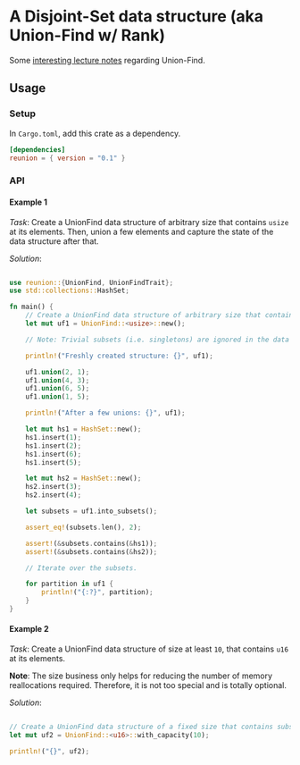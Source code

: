 # A Disjoint-Set data structure (aka Union-Find w/ Rank)

Some [interesting lecture notes](https://www.cs.cmu.edu/~avrim/451f13/lectures/lect0912.pdf) regarding Union-Find.

## Usage

### Setup

In `Cargo.toml`, add this crate as a dependency.

```toml
[dependencies]
reunion = { version = "0.1" }
```
### API

#### Example 1

*Task*: Create a UnionFind data structure of arbitrary size that contains `usize` at its elements.
Then, union a few elements and capture the state of the data structure after that.

*Solution*: 

```rust

use reunion::{UnionFind, UnionFindTrait};
use std::collections::HashSet;

fn main() {
    // Create a UnionFind data structure of arbitrary size that contains subsets of usizes.
    let mut uf1 = UnionFind::<usize>::new();

    // Note: Trivial subsets (i.e. singletons) are ignored in the data structure because they can always be calculated based on the state and the context.

    println!("Freshly created structure: {}", uf1);

    uf1.union(2, 1);
    uf1.union(4, 3);
    uf1.union(6, 5);
    uf1.union(1, 5);

    println!("After a few unions: {}", uf1);

    let mut hs1 = HashSet::new();
    hs1.insert(1);
    hs1.insert(2);
    hs1.insert(6);
    hs1.insert(5);

    let mut hs2 = HashSet::new();
    hs2.insert(3);
    hs2.insert(4);

    let subsets = uf1.into_subsets();

    assert_eq!(subsets.len(), 2);

    assert!(&subsets.contains(&hs1));
    assert!(&subsets.contains(&hs2));

    // Iterate over the subsets.

    for partition in uf1 {
        println!("{:?}", partition);
    }
}

```

#### Example 2

*Task*: Create a UnionFind data structure of size at least `10`, that contains `u16` at its elements.

**Note**: The size business only helps for reducing the number of memory reallocations required. Therefore, it is not too special and is totally optional.

*Solution*: 

```rust

// Create a UnionFind data structure of a fixed size that contains subsets of u16.
let mut uf2 = UnionFind::<u16>::with_capacity(10);

println!("{}", uf2);

```
